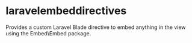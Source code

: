 # laravelembeddirectives
Provides a custom Laravel Blade directive to embed anything in the view using the Embed\Embed package.
